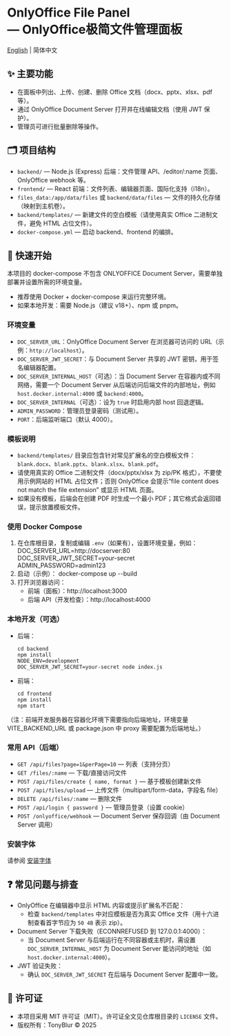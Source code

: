 # OnlyOffice File Panel<br> — OnlyOffice极简文件管理面板

[English](./README.md) | 简体中文

## ✨ 主要功能
- 在面板中列出、上传、创建、删除 Office 文档（docx、pptx、xlsx、pdf 等）。
- 通过 OnlyOffice Document Server 打开并在线编辑文档（使用 JWT 保护）。
- 管理员可进行批量删除等操作。

## 🗂️ 项目结构
- `backend/` — Node.js (Express) 后端：文件管理 API、/editor/:name 页面、OnlyOffice webhook 等。
- `frontend/` — React 前端：文件列表、编辑器页面、国际化支持（i18n）。
- `files_data:/app/data/files` 或 `backend/data/files` — 文件的持久化存储（映射到主机卷）。
- `backend/templates/` — 新建文件的空白模板（请使用真实 Office 二进制文件，避免 HTML 占位文件）。
- `docker-compose.yml` — 启动 backend、frontend 的编排。

## 🚀 快速开始

本项目的 docker-compose 不包含 ONLYOFFICE Document Server，需要单独部署并设置所需的环境变量。

- 推荐使用 Docker + docker-compose 来运行完整环境。
- 如果本地开发：需要 Node.js（建议 v18+）、npm 或 pnpm。

### 环境变量
- `DOC_SERVER_URL`：OnlyOffice Document Server 在浏览器可访问的 URL（示例：`http://localhost`）。
- `DOC_SERVER_JWT_SECRET`：与 Document Server 共享的 JWT 密钥，用于签名编辑器配置。
- `DOC_SERVER_INTERNAL_HOST`（可选）：当 Document Server 在容器内或不同网络，需要一个 Document Server 从后端访问后端文件的内部地址，例如 `host.docker.internal:4000` 或 `backend:4000`。
- `DOC_SERVER_INTERNAL`（可选）：设为 `true` 时启用内部 host 回退逻辑。
- `ADMIN_PASSWORD`：管理员登录密码（测试用）。
- `PORT`：后端监听端口（默认 4000）。

### 模板说明
- `backend/templates/` 目录应包含针对常见扩展名的空白模板文件：`blank.docx`、`blank.pptx`、`blank.xlsx`、`blank.pdf`。
- 请使用真实的 Office 二进制文件（docx/pptx/xlsx 为 zip/PK 格式），不要使用示例网站的 HTML 占位文件；否则 OnlyOffice 会提示“file content does not match the file extension” 或显示 HTML 页面。
- 如果没有模板，后端会在创建 PDF 时生成一个最小 PDF；其它格式会返回错误，提示放置模板文件。

### 使用 Docker Compose
1. 在仓库根目录，复制或编辑 `.env`（如果有），设置环境变量，例如：
   DOC_SERVER_URL=http://docserver:80
   DOC_SERVER_JWT_SECRET=your-secret
   ADMIN_PASSWORD=admin123
2. 启动（示例）：
   docker-compose up --build
3. 打开浏览器访问：
   - 前端（面板）：http://localhost:3000
   - 后端 API（开发检查）：http://localhost:4000

### 本地开发（可选）
- 后端：
  ```
  cd backend
  npm install
  NODE_ENV=development
  DOC_SERVER_JWT_SECRET=your-secret node index.js
  ```

- 前端：
  ```
  cd frontend
  npm install
  npm start
  ```

（注：前端开发服务器在容器化环境下需要指向后端地址，环境变量 VITE_BACKEND_URL 或 package.json 中 proxy 需要配置为后端地址。）

### 常用 API（后端）
- `GET /api/files?page=1&perPage=10` — 列表（支持分页）
- `GET /files/:name` — 下载/直接访问文件
- `POST /api/files/create { name, format }` — 基于模板创建新文件
- `POST /api/files/upload` — 上传文件（multipart/form-data，字段名 file）
- `DELETE /api/files/:name` — 删除文件
- `POST /api/login { password }` — 管理员登录（设置 cookie）
- `POST /onlyoffice/webhook` — Document Server 保存回调（由 Document Server 调用）

### 安装字体
请参阅 [安装字体](./Install_Fonts.zh-CN.md)

## ❓ 常见问题与排查
- OnlyOffice 在编辑器中显示 HTML 内容或提示扩展名不匹配：
  - 检查 `backend/templates` 中对应模板是否为真实 Office 文件（用十六进制查看首字节应为 `50 4B` 表示 zip）。
- Document Server 下载失败（ECONNREFUSED 到 127.0.0.1:4000）：
  - 当 Document Server 与后端运行在不同容器或主机时，需设置 `DOC_SERVER_INTERNAL_HOST` 为 Document Server 能访问的地址（如 `host.docker.internal:4000`）。
- JWT 验证失败：
  - 确认 `DOC_SERVER_JWT_SECRET` 在后端与 Document Server 配置中一致。

## 📜 许可证
- 本项目采用 MIT 许可证（MIT）。许可证全文见仓库根目录的 `LICENSE` 文件。
- 版权所有：TonyBlur © 2025